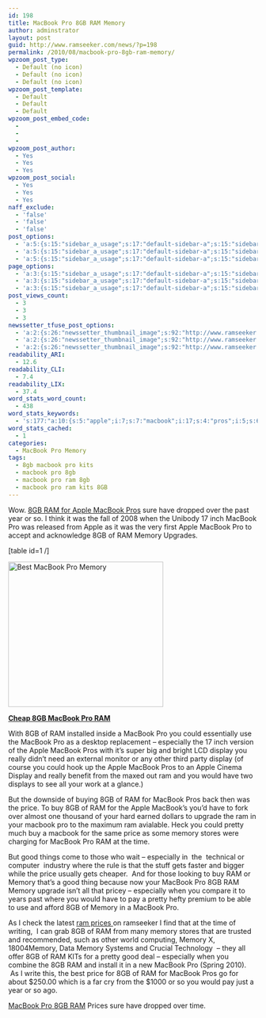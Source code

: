 ```yaml
---
id: 198
title: MacBook Pro 8GB RAM Memory
author: adminstrator
layout: post
guid: http://www.ramseeker.com/news/?p=198
permalink: /2010/08/macbook-pro-8gb-ram-memory/
wpzoom_post_type:
  - Default (no icon)
  - Default (no icon)
  - Default (no icon)
wpzoom_post_template:
  - Default
  - Default
  - Default
wpzoom_post_embed_code:
  - 
  - 
  - 
wpzoom_post_author:
  - Yes
  - Yes
  - Yes
wpzoom_post_social:
  - Yes
  - Yes
  - Yes
naff_exclude:
  - 'false'
  - 'false'
  - 'false'
post_options:
  - 'a:5:{s:15:"sidebar_a_usage";s:17:"default-sidebar-a";s:15:"sidebar_b_usage";s:17:"default-sidebar-b";s:9:"hwa_usage";s:17:"default-headerbar";s:8:"ad_above";s:0:"";s:8:"ad_below";s:0:"";}'
  - 'a:5:{s:15:"sidebar_a_usage";s:17:"default-sidebar-a";s:15:"sidebar_b_usage";s:17:"default-sidebar-b";s:9:"hwa_usage";s:17:"default-headerbar";s:8:"ad_above";s:0:"";s:8:"ad_below";s:0:"";}'
  - 'a:5:{s:15:"sidebar_a_usage";s:17:"default-sidebar-a";s:15:"sidebar_b_usage";s:17:"default-sidebar-b";s:9:"hwa_usage";s:17:"default-headerbar";s:8:"ad_above";s:0:"";s:8:"ad_below";s:0:"";}'
page_options:
  - 'a:3:{s:15:"sidebar_a_usage";s:17:"default-sidebar-a";s:15:"sidebar_b_usage";s:17:"default-sidebar-b";s:9:"hwa_usage";s:17:"default-headerbar";}'
  - 'a:3:{s:15:"sidebar_a_usage";s:17:"default-sidebar-a";s:15:"sidebar_b_usage";s:17:"default-sidebar-b";s:9:"hwa_usage";s:17:"default-headerbar";}'
  - 'a:3:{s:15:"sidebar_a_usage";s:17:"default-sidebar-a";s:15:"sidebar_b_usage";s:17:"default-sidebar-b";s:9:"hwa_usage";s:17:"default-headerbar";}'
post_views_count:
  - 3
  - 3
  - 3
newssetter_tfuse_post_options:
  - 'a:2:{s:26:"newssetter_thumbnail_image";s:92:"http://www.ramseeker.com/wp-content/uploads/2010/08/Screen-shot-2011-03-25-at-3.48.40-PM.png";s:24:"newssetter_disable_image";s:4:"true";}'
  - 'a:2:{s:26:"newssetter_thumbnail_image";s:92:"http://www.ramseeker.com/wp-content/uploads/2010/08/Screen-shot-2011-03-25-at-3.48.40-PM.png";s:24:"newssetter_disable_image";s:4:"true";}'
  - 'a:2:{s:26:"newssetter_thumbnail_image";s:92:"http://www.ramseeker.com/wp-content/uploads/2010/08/Screen-shot-2011-03-25-at-3.48.40-PM.png";s:24:"newssetter_disable_image";s:4:"true";}'
readability_ARI:
  - 12.6
readability_CLI:
  - 7.4
readability_LIX:
  - 37.4
word_stats_word_count:
  - 438
word_stats_keywords:
  - 's:177:"a:10:{s:5:"apple";i:7;s:7:"macbook";i:17;s:4:"pros";i:5;s:6:"memory";i:8;s:10:"especially";i:4;s:7:"display";i:3;s:5:"price";i:4;s:6:"pretty";i:3;s:4:"time";i:3;s:4:"good";i:3;}";'
word_stats_cached:
  - 1
categories:
  - MacBook Pro Memory
tags:
  - 8gb macbook pro kits
  - macbook pro 8gb
  - macbook pro ram 8gb
  - macbook pro ram kits 8GB
---
```

<div style="float: right; margin-right: 5px;">
</div>

<div style="float: right; margin-right: 5px;">
</div>

<div style="float: right; margin-right: 5px;">
</div>

Wow. [8GB RAM for Apple MacBook Pros][1] sure have dropped over the past year or so. I think it was the fall of 2008 when the Unibody 17 inch MacBook Pro was released from Apple as it was the very first Apple MacBook Pro to accept and acknowledge 8GB of RAM Memory Upgrades.

[table id=1 /]

[<img class="alignnone size-full wp-image-1336" title="Cheap MacBook Pro RAM" src="http://www.ramseeker.com/wp-content/uploads/2010/08/Screen-shot-2011-03-25-at-3.48.40-PM.png" alt="Best MacBook Pro Memory" width="313" height="293" />][2]

**[Cheap 8GB MacBook Pro RAM][2]**

With 8GB of RAM installed inside a MacBook Pro you could essentially use the MacBook Pro as a desktop replacement &#8211; especially the 17 inch version of the Apple MacBook Pros with it&#8217;s super big and bright LCD display you really didn&#8217;t need an external monitor or any other third party display (of course you could hook up the Apple MacBook Pros to an Apple Cinema Display and really benefit from the maxed out ram and you would have two displays to see all your work at a glance.)

But the downside of buying 8GB of RAM for MacBook Pros back then was the price. To buy 8GB of RAM for the Apple MacBook&#8217;s you&#8217;d have to fork over almost one thousand of your hard earned dollars to upgrade the ram in your macbook pro to the maximum ram avialable. Heck you could pretty much buy a macbook for the same price as some memory stores were charging for MacBook Pro RAM at the time.

But good things come to those who wait &#8211; especially in  the  technical or computer  industry where the rule is that the stuff gets faster and bigger while the price usually gets cheaper.  And for those looking to buy RAM or Memory that&#8217;s a good thing because now your MacBook Pro 8GB RAM Memory upgrade isn&#8217;t all that pricey &#8211; especially when you compare it to years past where you would have to pay a pretty hefty premium to be able to use and afford 8GB of Memory in a MacBook Pro.

As I check the latest [ram prices ][3]on ramseeker I find that at the time of writing,  I can grab 8GB of RAM from many memory stores that are trusted and recommended, such as other world computing, Memory X, 18004Memory, Data Memory Systems and Crucial Technology  &#8211; they all offer 8GB of RAM KITs for a pretty good deal &#8211; especially when you combine the 8GB RAM and install it in a new MacBook Pro (Spring 2010).  As I write this, the best price for 8GB of RAM for MacBook Pros go for about $250.00 which is a far cry from the $1000 or so you would pay just a year or so ago.

[MacBook Pro 8GB RAM][4] Prices sure have dropped over time.

 [1]: http://www.ramseeker.com/crucial
 [2]: http://www.amazon.com/gp/product/B001MX5YWI/ref=as_li_ss_tl?ie=UTF8&tag=ramseeker-20&linkCode=as2&camp=1789&creative=390957&creativeASIN=B001MX5YWI
 [3]: http://www.ramseeker.com "ram prices"
 [4]: http://www.ramseeker.com/memory/MacBook_Pro_KITS_(1066_DDR3)-8gb/ "MacBook Pro 8GB Memory"